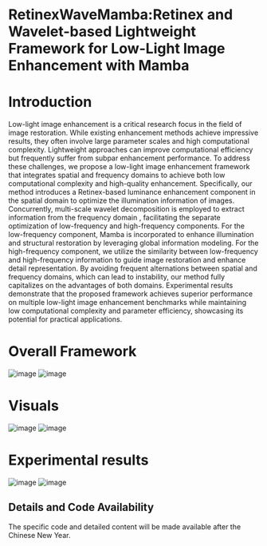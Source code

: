 # RetinexWaveMamba:Retinex and Wavelet-based Lightweight Framework for Low-Light Image Enhancement with Mamba

# Introduction
Low-light image enhancement is a critical research focus in the field of image restoration. While existing enhancement methods achieve impressive results, they often involve large parameter scales and high computational complexity. Lightweight approaches can improve computational efficiency but frequently suffer from subpar enhancement performance. To address these challenges, we propose a low-light image enhancement framework that integrates spatial and frequency domains to achieve both low computational complexity and high-quality enhancement. Specifically, our method introduces a Retinex-based luminance enhancement component in the spatial domain to optimize the illumination information of images. Concurrently, multi-scale wavelet decomposition is employed to extract information from the frequency domain , facilitating the separate optimization of low-frequency and high-frequency components. For the low-frequency component, Mamba is incorporated to enhance illumination and structural restoration by leveraging global information modeling. For the high-frequency component, we utilize the similarity between low-frequency and high-frequency information to guide image restoration and enhance detail representation. By avoiding frequent alternations between spatial and frequency domains, which can lead to instability, our method fully capitalizes on the advantages of both domains. Experimental results demonstrate that the proposed framework achieves superior performance on multiple low-light image enhancement benchmarks while maintaining low computational complexity and parameter efficiency, showcasing its potential for practical applications.

# Overall Framework
![image](https://github.com/user-attachments/assets/3f88f7a2-61dc-4593-8eac-08d4363e815d)
![image](https://github.com/user-attachments/assets/d45e96f2-923e-41b2-adda-869205e658ea)

# Visuals
![image](https://github.com/user-attachments/assets/f3824859-fc45-4d1e-bc11-08a27d1230eb)
![image](https://github.com/user-attachments/assets/a637a9a6-4993-4664-8118-d15c68861d46)

# Experimental results
![image](https://github.com/user-attachments/assets/24a4b41b-239c-43ca-a68c-96535d40fdd7)
![image](https://github.com/user-attachments/assets/c59b35cc-68be-4d63-b0b6-5450680a47cc)


## Details and Code Availability
The specific code and detailed content will be made available after the Chinese New Year.
